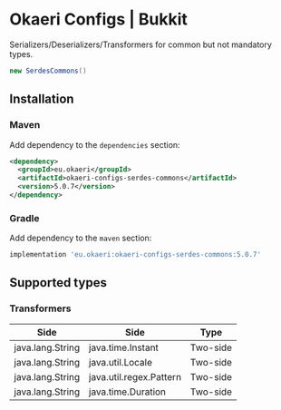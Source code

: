 # Okaeri Configs | Bukkit

Serializers/Deserializers/Transformers for common but not mandatory types.

```java
new SerdesCommons()
```

## Installation

### Maven

Add dependency to the `dependencies` section:

```xml
<dependency>
  <groupId>eu.okaeri</groupId>
  <artifactId>okaeri-configs-serdes-commons</artifactId>
  <version>5.0.7</version>
</dependency>
```

### Gradle

Add dependency to the `maven` section:

```groovy
implementation 'eu.okaeri:okaeri-configs-serdes-commons:5.0.7'
```

## Supported types

### Transformers

| Side | Side | Type |
|-|-|-|
| java.lang.String | java.time.Instant | Two-side |
| java.lang.String | java.util.Locale | Two-side |
| java.lang.String | java.util.regex.Pattern | Two-side |
| java.lang.String | java.time.Duration | Two-side |
